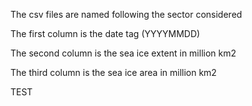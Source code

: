 The csv files are named following the sector considered

The first column is the date tag (YYYYMMDD)

The second column is the sea ice extent in million km2

The third column is the sea ice area in million km2

TEST
